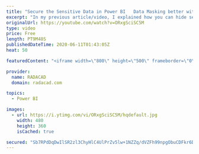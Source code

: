 ```yaml
---
title: "Secure the Sensitive Data in Power BI   Data Masking better with Row Level Security"
excerpt: "In my previous article/video, I explained how you can hide sensitive data from the user's view. The method I explained there is a simple method, however, for a specific type of user. If you have users who are using Power BI Desktop to create reports on top of your model, and they are going to create"
originalUrl: https://youtube.com/watch?v=ORxgSciSC5M
type: video
price: Free
length: PT9M48S
publishedDateTime: 2020-06-11T01:43:05Z
heat: 50

featuredContent: "<iframe width=\"800\" height=\"500\" frameborder=\"0\" src=\"https://www.youtube.com/embed/ORxgSciSC5M\" allow=\"accelerometer; autoplay; encrypted-media; gyroscope; picture-in-picture\" allowfullscreen></iframe>"

provider:
  name: RADACAD
  domain: radacad.com

topics:
  - Power BI

images:
  - url: https://i.ytimg.com/vi/ORxgSciSC5M/hqdefault.jpg
    width: 480
    height: 360
    isCached: true

secured: "Sb7RPdDqDwIlSR2zl3ChyHlC4UlPrZv5lw+1NZZq/dVZFh99npgObuCDFkr6DECycpueCgQTbkQydL9gs1Oqe3FnnPRS5MVadWyi9QT8ioFLsqM5Qqm/Sre96o3IcfFMaeU3xOx9N/vdV7dLxTiG7juEusO6giuOP03LYmps5h9yCmCLNfyXcd9ORR0lKM6493sNw444zyLfOZXImZLk9uNyhx8lwMwZVqfrDbm7Ojm4iaf6QqXCQ4nQdL/5+ukfgzQIrLBmUTdDJGaK90wK9PgJWVKiwR8S+WL8d782DravB5ILGlec8ibAQ4n8vSkp9R1PPw7TlhIJ9E9qKRUuMhvyIpDqkDixs6eYmUdmjvioS7CsGM2jtVuQJb83aPsKtLhuOnZeVf8DfDGO+Pr09rHEhvAPJfaBe9BcjDtiNLk=;D12E8fkiuUslZsKSnWZhDg=="
---
```


